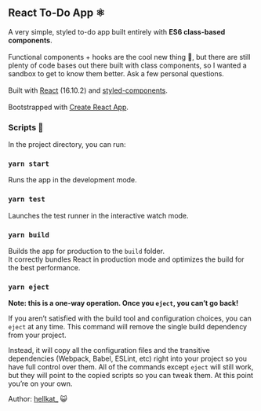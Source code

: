 ## React To-Do App ⚛️

A very simple, styled to-do app built entirely with **ES6 class-based components**.<br /><br />
Functional components + hooks are the cool new thing 🎸, but there are still plenty of code bases out there built with class components, so I wanted a sandbox to get to know them better. Ask a few personal questions.<br /><br />
Built with [React](https://reactjs.org) (16.10.2) and [styled-components](https://www.styled-components.com/).<br /><br />
Bootstrapped with [Create React App](https://github.com/facebook/create-react-app).

### Scripts 📜

In the project directory, you can run:

### `yarn start`

Runs the app in the development mode.<br />

### `yarn test`

Launches the test runner in the interactive watch mode.

### `yarn build`

Builds the app for production to the `build` folder.<br />
It correctly bundles React in production mode and optimizes the build for the best performance.

### `yarn eject`

**Note: this is a one-way operation. Once you `eject`, you can’t go back!**

If you aren’t satisfied with the build tool and configuration choices, you can `eject` at any time. This command will remove the single build dependency from your project.

Instead, it will copy all the configuration files and the transitive dependencies (Webpack, Babel, ESLint, etc) right into your project so you have full control over them. All of the commands except `eject` will still work, but they will point to the copied scripts so you can tweak them. At this point you’re on your own.<br />

Author: [hellkat_](https://twitter.com/hellkat_) 😺
